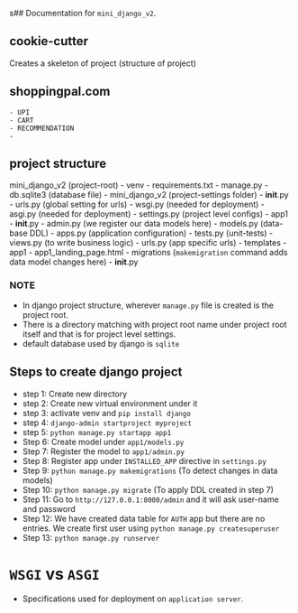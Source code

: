 s## Documentation for `mini_django_v2`.



## cookie-cutter

Creates a skeleton of project (structure of project)


## shoppingpal.com

    - UPI
    - CART
    - RECOMMENDATION
    - 


## project structure

mini_django_v2 (project-root)
    - venv
    - requirements.txt
    - manage.py
    - db.sqlite3 (database file)
    - mini_django_v2 (project-settings folder)
        - __init__.py
        - urls.py (global setting for urls)
        - wsgi.py (needed for deployment)
        - asgi.py  (needed for deployment)
        - settings.py (project level configs)
    - app1
        - __init__.py
        - admin.py (we register our data models here)
        - models.py (data-base DDL)
        - apps.py (application configuration)
        - tests.py (unit-tests)
        - views.py (to write business logic)
        - urls.py (app specific urls)
        - templates
            - app1
                - app1_landing_page.html
        - migrations (`makemigration` command adds data model changes here)
            - __init__.py


    


### NOTE

- In django project structure, wherever `manage.py` file is created is the project root.
- There is a directory matching with project root name under project root itself and that is for project level settings.
- default database used by django is `sqlite`


## Steps to create django project

- step 1: Create new directory
- step 2: Create new virtual environment under it
- step 3: activate venv and `pip install django`
- step 4: `django-admin startproject myproject`
- step 5: `python manage.py startapp app1`
- Step 6: Create model under `app1/models.py`
- Step 7: Register the model to `app1/admin.py`
- Step 8: Register app under `INSTALLED_APP` directive in `settings.py`
- Step 9: `python manage.py makemigrations` (To detect changes in data models)
- Step 10: `python manage.py migrate` (To apply DDL created in step 7)
- Step 11: Go to `http://127.0.0.1:8000/admin` and it will ask user-name and password
- Step 12: We have created data table for `AUTH` app but there are no entries. We create first user using `python manage.py createsuperuser`
- Step 13: `python manage.py runserver`

# `WSGI` vs `ASGI`

- Specifications used for deployment on `application server`.
